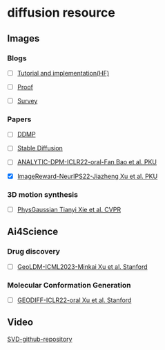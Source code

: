 # diffusion resource

## Images

### Blogs
- [ ] [Tutorial and implementation(HF)](https://huggingface.co/blog/annotated-diffusion)

- [ ] [Proof](https://lilianweng.github.io/posts/2021-07-11-diffusion-models/)

- [ ] [Survey](https://theaisummer.com/diffusion-models/?fbclid=IwAR1BIeNHqa3NtC8SL0sKXHATHklJYphNH-8IGNoO3xZhSKM_GYcvrrQgB0o)

### Papers

- [ ] [DDMP](https://arxiv.org/abs/2006.11239)

- [ ] [Stable Diffusion](https://arxiv.org/abs/2112.10752)

- [ ] [ANALYTIC-DPM-ICLR22-oral-Fan Bao et al. PKU](https://openreview.net/forum?id=0xiJLKH-ufZ)
- [x] [ImageReward-NeurIPS22-Jiazheng Xu et al. PKU](https://arxiv.org/abs/2304.05977)

### 3D motion synthesis
- [ ] [PhysGaussian Tianyi Xie et al. CVPR](https://arxiv.org/abs/2311.12198)

## Ai4Science

### Drug discovery

- [ ] [GeoLDM-ICML2023-Minkai Xu et al. Stanford](https://arxiv.org/abs/2305.01140)

### Molecular Conformation Generation

- [ ] [GEODIFF-ICLR22-oral Xu et al. Stanford](https://openreview.net/forum?id=PzcvxEMzvQC)

## Video

[SVD-github-repository](https://github.com/Stability-AI/generative-models)
